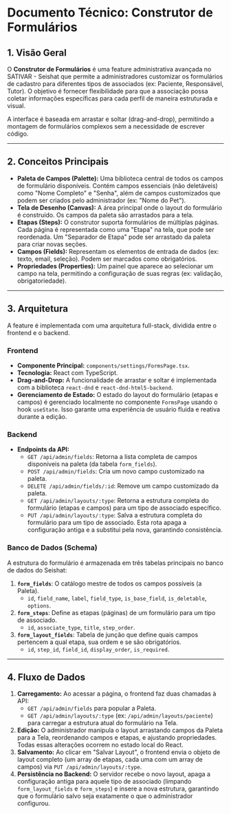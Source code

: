 # Documento Técnico: Construtor de Formulários

## 1. Visão Geral

O **Construtor de Formulários** é uma feature administrativa avançada no SATIVAR - Seishat que permite a administradores customizar os formulários de cadastro para diferentes tipos de associados (ex: Paciente, Responsável, Tutor). O objetivo é fornecer flexibilidade para que a associação possa coletar informações específicas para cada perfil de maneira estruturada e visual.

A interface é baseada em arrastar e soltar (drag-and-drop), permitindo a montagem de formulários complexos sem a necessidade de escrever código.

---

## 2. Conceitos Principais

-   **Paleta de Campos (Palette):** Uma biblioteca central de todos os campos de formulário disponíveis. Contém campos essenciais (não deletáveis) como "Nome Completo" e "Senha", além de campos customizados que podem ser criados pelo administrador (ex: "Nome do Pet").
-   **Tela de Desenho (Canvas):** A área principal onde o layout do formulário é construído. Os campos da paleta são arrastados para a tela.
-   **Etapas (Steps):** O construtor suporta formulários de múltiplas páginas. Cada página é representada como uma "Etapa" na tela, que pode ser reordenada. Um "Separador de Etapa" pode ser arrastado da paleta para criar novas seções.
-   **Campos (Fields):** Representam os elementos de entrada de dados (ex: texto, email, seleção). Podem ser marcados como obrigatórios.
-   **Propriedades (Properties):** Um painel que aparece ao selecionar um campo na tela, permitindo a configuração de suas regras (ex: validação, obrigatoriedade).

---

## 3. Arquitetura

A feature é implementada com uma arquitetura full-stack, dividida entre o frontend e o backend.

### Frontend

-   **Componente Principal:** `components/settings/FormsPage.tsx`.
-   **Tecnologia:** React com TypeScript.
-   **Drag-and-Drop:** A funcionalidade de arrastar e soltar é implementada com a biblioteca `react-dnd` e `react-dnd-html5-backend`.
-   **Gerenciamento de Estado:** O estado do layout do formulário (etapas e campos) é gerenciado localmente no componente `FormsPage` usando o hook `useState`. Isso garante uma experiência de usuário fluida e reativa durante a edição.

### Backend

-   **Endpoints da API:**
    -   `GET /api/admin/fields`: Retorna a lista completa de campos disponíveis na paleta (da tabela `form_fields`).
    -   `POST /api/admin/fields`: Cria um novo campo customizado na paleta.
    -   `DELETE /api/admin/fields/:id`: Remove um campo customizado da paleta.
    -   `GET /api/admin/layouts/:type`: Retorna a estrutura completa do formulário (etapas e campos) para um tipo de associado específico.
    -   `PUT /api/admin/layouts/:type`: Salva a estrutura completa do formulário para um tipo de associado. Esta rota apaga a configuração antiga e a substitui pela nova, garantindo consistência.

### Banco de Dados (Schema)

A estrutura do formulário é armazenada em três tabelas principais no banco de dados do Seishat:

1.  **`form_fields`**: O catálogo mestre de todos os campos possíveis (a Paleta).
    -   `id`, `field_name`, `label`, `field_type`, `is_base_field`, `is_deletable`, `options`.
2.  **`form_steps`**: Define as etapas (páginas) de um formulário para um tipo de associado.
    -   `id`, `associate_type`, `title`, `step_order`.
3.  **`form_layout_fields`**: Tabela de junção que define quais campos pertencem a qual etapa, sua ordem e se são obrigatórios.
    -   `id`, `step_id`, `field_id`, `display_order`, `is_required`.

---

## 4. Fluxo de Dados

1.  **Carregamento:** Ao acessar a página, o frontend faz duas chamadas à API:
    -   `GET /api/admin/fields` para popular a Paleta.
    -   `GET /api/admin/layouts/:type` (ex: `/api/admin/layouts/paciente`) para carregar a estrutura atual do formulário na Tela.
2.  **Edição:** O administrador manipula o layout arrastando campos da Paleta para a Tela, reordenando campos e etapas, e ajustando propriedades. Todas essas alterações ocorrem no estado local do React.
3.  **Salvamento:** Ao clicar em "Salvar Layout", o frontend envia o objeto de layout completo (um array de etapas, cada uma com um array de campos) via `PUT /api/admin/layouts/:type`.
4.  **Persistência no Backend:** O servidor recebe o novo layout, apaga a configuração antiga para aquele tipo de associado (limpando `form_layout_fields` e `form_steps`) e insere a nova estrutura, garantindo que o formulário salvo seja exatamente o que o administrador configurou.
